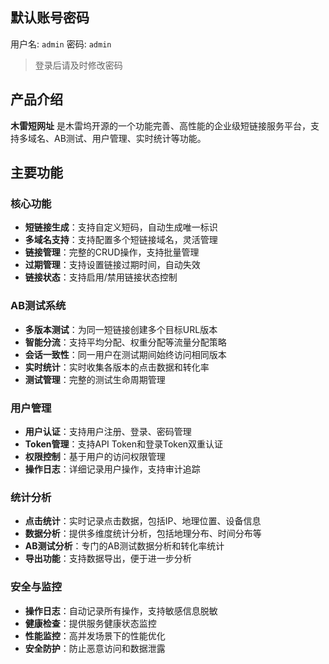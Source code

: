 ## 默认账号密码

用户名: `admin`
密码: `admin`

> 登录后请及时修改密码

## 产品介绍

**木雷短网址** 是木雷坞开源的一个功能完善、高性能的企业级短链接服务平台，支持多域名、AB测试、用户管理、实时统计等功能。

## 主要功能

### 核心功能

- **短链接生成**：支持自定义短码，自动生成唯一标识
- **多域名支持**：支持配置多个短链接域名，灵活管理
- **链接管理**：完整的CRUD操作，支持批量管理
- **过期管理**：支持设置链接过期时间，自动失效
- **链接状态**：支持启用/禁用链接状态控制

### AB测试系统

- **多版本测试**：为同一短链接创建多个目标URL版本
- **智能分流**：支持平均分配、权重分配等流量分配策略
- **会话一致性**：同一用户在测试期间始终访问相同版本
- **实时统计**：实时收集各版本的点击数据和转化率
- **测试管理**：完整的测试生命周期管理

### 用户管理

- **用户认证**：支持用户注册、登录、密码管理
- **Token管理**：支持API Token和登录Token双重认证
- **权限控制**：基于用户的访问权限管理
- **操作日志**：详细记录用户操作，支持审计追踪

### 统计分析

- **点击统计**：实时记录点击数据，包括IP、地理位置、设备信息
- **数据分析**：提供多维度统计分析，包括地理分布、时间分布等
- **AB测试分析**：专门的AB测试数据分析和转化率统计
- **导出功能**：支持数据导出，便于进一步分析

### 安全与监控

- **操作日志**：自动记录所有操作，支持敏感信息脱敏
- **健康检查**：提供服务健康状态监控
- **性能监控**：高并发场景下的性能优化
- **安全防护**：防止恶意访问和数据泄露
